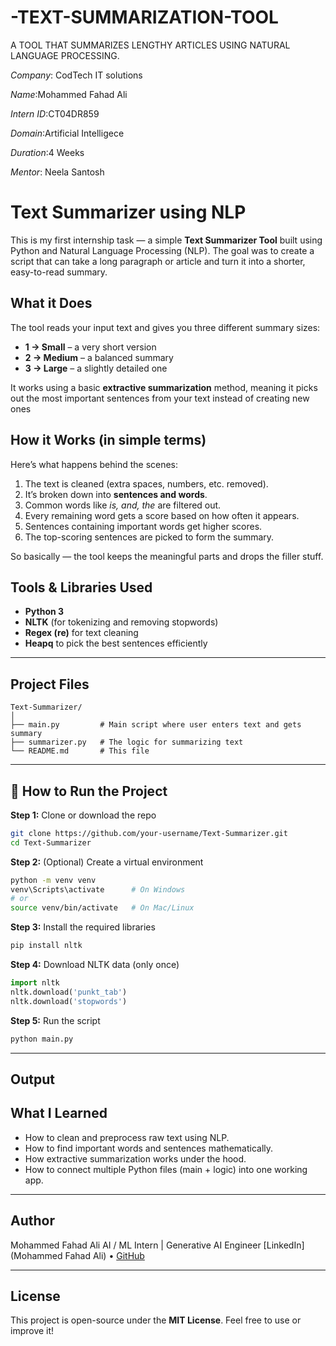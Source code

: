# -TEXT-SUMMARIZATION-TOOL
A TOOL THAT SUMMARIZES  LENGTHY ARTICLES USING NATURAL  LANGUAGE PROCESSING.

*Company*: CodTech IT solutions

*Name*:Mohammed Fahad Ali

*Intern ID*:CT04DR859

*Domain*:Artificial Intelligece

*Duration*:4 Weeks

*Mentor*: Neela Santosh

#  Text Summarizer using NLP

This is my first internship task — a simple **Text Summarizer Tool** built using Python and Natural Language Processing (NLP).
The goal was to create a script that can take a long paragraph or article and turn it into a shorter, easy-to-read summary.

## What it Does

The tool reads your input text and gives you three different summary sizes:

* **1 → Small** – a very short version
* **2 → Medium** – a balanced summary
* **3 → Large** – a slightly detailed one

It works using a basic **extractive summarization** method, meaning it picks out the most important sentences from your text instead of creating new ones

##  How it Works (in simple terms)

Here’s what happens behind the scenes:

1. The text is cleaned (extra spaces, numbers, etc. removed).
2. It’s broken down into **sentences and words**.
3. Common words like *is, and, the* are filtered out.
4. Every remaining word gets a score based on how often it appears.
5. Sentences containing important words get higher scores.
6. The top-scoring sentences are picked to form the summary.

So basically — the tool keeps the meaningful parts and drops the filler stuff.



## Tools & Libraries Used

* **Python 3**
* **NLTK** (for tokenizing and removing stopwords)
* **Regex (re)** for text cleaning
* **Heapq** to pick the best sentences efficiently

---

##  Project Files

```
Text-Summarizer/
│
├── main.py         # Main script where user enters text and gets summary
├── summarizer.py   # The logic for summarizing text
└── README.md       # This file
```

---

## 🚀 How to Run the Project

**Step 1:** Clone or download the repo

```bash
git clone https://github.com/your-username/Text-Summarizer.git
cd Text-Summarizer
```

**Step 2:** (Optional) Create a virtual environment

```bash
python -m venv venv
venv\Scripts\activate      # On Windows
# or
source venv/bin/activate   # On Mac/Linux
```

**Step 3:** Install the required libraries

```bash
pip install nltk
```

**Step 4:** Download NLTK data (only once)

```python
import nltk
nltk.download('punkt_tab')
nltk.download('stopwords')
```

**Step 5:** Run the script

```bash
python main.py
```

---
## Output





##  What I Learned

* How to clean and preprocess raw text using NLP.
* How to find important words and sentences mathematically.
* How extractive summarization works under the hood.
* How to connect multiple Python files (main + logic) into one working app.

---

##  Author
Mohammed Fahad Ali
AI / ML Intern | Generative AI Engineer
[LinkedIn](Mohammed Fahad Ali) • [GitHub](Fahadaliha)

---

## License

This project is open-source under the **MIT License**.
Feel free to use or improve it!

